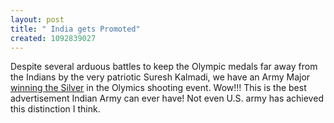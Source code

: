 ```yaml
--- 
layout: post
title: " India gets Promoted"
created: 1092839027
---
```

Despite several arduous battles to keep the Olympic medals far away from the Indians by the very patriotic Suresh Kalmadi, we have an Army Major <a href="http://news.bbc.co.uk/2/hi/south_asia/3573990.stm">winning the Silver</a> in the Olymics shooting event. Wow!!! This is the best advertisement Indian Army can ever have! Not even U.S. army has achieved this distinction I think.
